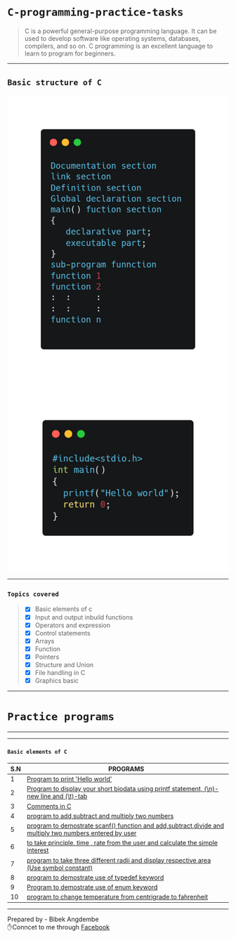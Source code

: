 # `C-programming-practice-tasks`
> C is a powerful general-purpose programming language. It can be used to develop software like operating systems, databases, compilers, and so on. C programming is an excellent language to learn to program for beginners.
<hr/>

## `Basic structure of C`
![structure of C](./images/carbon.png)  ![C](./images/hello.png)
<hr/>

### `Topics covered`
>- [x] Basic elements of c
>- [x] Input and output inbuild functions
>- [x] Operators and expression
>- [x] Control statements
>- [x] Arrays
>- [x] Function
>- [x] Pointers
>- [x] Structure and Union
>- [x] File handling in C
>- [x] Graphics basic
<hr/>

# `Practice programs`
<hr/>
<hr/>

#### `Basic elements of C`
S.N | PROGRAMS
----|---------
1|[Program to print 'Hello world'](https://github.com/Bibek117/C-programming-pratice-tasks/blob/main/Programs/1\)Basic%20elements%20of%20c/1.c)
2|[Program to display your short biodata using printf statement, (\n)-new line and (\t)-tab](https://github.com/Bibek117/C-programming-pratice-tasks/blob/main/Programs/1\)Basic%20elements%20of%20c/2.c)
3|[Comments in C](https://github.com/Bibek117/C-programming-pratice-tasks/blob/main/Programs/1\)Basic%20elements%20of%20c/3.c)
4|[program to add,subtract and multiply two numbers](https://github.com/Bibek117/C-programming-pratice-tasks/blob/main/Programs/1\)Basic%20elements%20of%20c/4.c)
5|[program to demostrate scanf() function and add,subtract,divide and multiply two numbers entered by user](https://github.com/Bibek117/C-programming-pratice-tasks/blob/main/Programs/1\)Basic%20elements%20of%20c/5.c)
6|[to take principle, time , rate from the user and calculate the simple interest ](https://github.com/Bibek117/C-programming-pratice-tasks/blob/main/Programs/1\)Basic%20elements%20of%20c/6.c)
7|[program to take three different radii and display respective area (Use symbol constant)](https://github.com/Bibek117/C-programming-pratice-tasks/blob/main/Programs/1\)Basic%20elements%20of%20c/7.c)
8|[program to demostrate use of  typedef keyword](https://github.com/Bibek117/C-programming-pratice-tasks/blob/main/Programs/1\)Basic%20elements%20of%20c/8.c)
9|[Program to demostrate use of enum keyword](https://github.com/Bibek117/C-programming-pratice-tasks/blob/main/Programs/1\)Basic%20elements%20of%20c/9.c)
10|[program to change temperature from centrigrade to fahrenheit](https://github.com/Bibek117/C-programming-pratice-tasks/blob/main/Programs/1\)Basic%20elements%20of%20c/10.c)



<hr/>

Prepared by - Bibek Angdembe <br/>
✋Conncet to me through [Facebook](https://www.facebook.com/bibek.angdembay)
